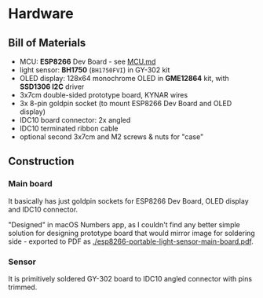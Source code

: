 # Hardware

## Bill of Materials

- MCU: **ESP8266** Dev Board - see [MCU.md](MCU.md)
- light sensor: **BH1750** (`BH1750FVI`) in GY-302 kit
- OLED display: 128x64 monochrome OLED in **GME12864** kit, with **SSD1306 I2C** driver
- 3x7cm double-sided prototype board, KYNAR wires
- 3x 8-pin goldpin socket (to mount ESP8266 Dev Board and OLED display)
- IDC10 board connector: 2x angled
- IDC10 terminated ribbon cable
- optional second 3x7cm and M2 screws & nuts for "case"

## Construction

### Main board

It basically has just goldpin sockets for ESP8266 Dev Board, OLED display and IDC10 connector.

"Designed" in macOS Numbers app, as I couldn't find any better simple solution for designing prototype board that would mirror image for soldering side - exported to PDF as [./esp8266-portable-light-sensor-main-board.pdf](./esp8266-portable-light-sensor-main-board.pdf).

### Sensor

It is primitively soldered GY-302 board to IDC10 angled connector with pins trimmed.
